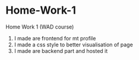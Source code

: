 # Home-Work-1
Home Work 1 (WAD course)
1. I made are frontend for mt profile
2. I made a css style to better visualisation of page
3. I made are backend part and hosted it 
